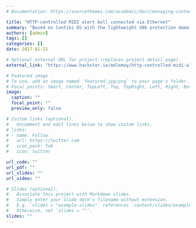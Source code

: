 ```yaml
---
# Documentation: https://sourcethemes.com/academic/docs/managing-content/

title: "HTTP-controlled MIDI alert bell connected via Ethernet"
summary: "Based on Contiki OS with the lightweight X86 protection domain support that I implemented."
authors: [admin]
tags: []
categories: []
date: 2017-01-21

# Optional external URL for project (replaces project detail page).
external_link: "https://www.hackster.io/mdlemay/http-controlled-midi-alert-bell-connected-via-ethernet-b4e1cc"

# Featured image
# To use, add an image named `featured.jpg/png` to your page's folder.
# Focal points: Smart, Center, TopLeft, Top, TopRight, Left, Right, BottomLeft, Bottom, BottomRight.
image:
  caption: ""
  focal_point: ""
  preview_only: false

# Custom links (optional).
#   Uncomment and edit lines below to show custom links.
# links:
# - name: Follow
#   url: https://twitter.com
#   icon_pack: fab
#   icon: twitter

url_code: ""
url_pdf: ""
url_slides: ""
url_video: ""

# Slides (optional).
#   Associate this project with Markdown slides.
#   Simply enter your slide deck's filename without extension.
#   E.g. `slides = "example-slides"` references `content/slides/example-slides.md`.
#   Otherwise, set `slides = ""`.
slides: ""
---
```

